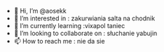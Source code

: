 - 👋 Hi, I’m @aosekk
- 👀 I’m interested in : zakurwiania salta na chodnik
- 🌱 I’m currently learning :vixapol taniec
- 💞️ I’m looking to collaborate on : słuchanie yabujin
- 📫 How to reach me : nie da sie

<!---
aosekk/aosekk is a ✨ special ✨ repository because its `README.md` (this file) appears on your GitHub profile.
You can click the Preview link to take a look at your changes.
--->
